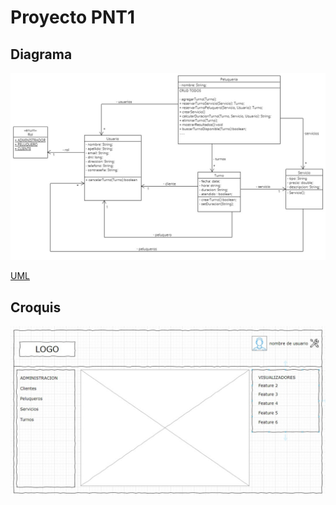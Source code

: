 # Proyecto PNT1

## Diagrama

![diagrama](resources/diagrama.jpg)

[UML](resources/peluqueria.uxf)

## Croquis

![croquis](resources/croquis.jpg)
